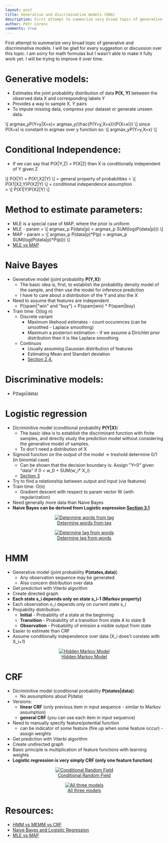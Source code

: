 ```yaml
---
layout: post
title: Generative and discriminative models (ENG)
description: First attempt to summarize very broad topic of generative and discriminative models. I will be glad for every suggestion or discussion over this topic. I am sorry for math formulas but I wasn't able to make it work yet.
author: Petr Lorenc
comments: true
---
```


First attempt to summarize very broad topic of generative and discriminative models. I will be glad for every suggestion or discussion over this topic.
I am sorry for math formulas but I wasn't able to make it fully work yet. I will be trying to improve it over time.

# Generative models:
  * Estimates the joint probability distribution of data **P(X, Y)** between the observed data X and corresponding labels Y
  * Provides a way to sample X, Y pairs
  * To impute missing data, compress your dataset or generate unseen data.

\\[ argmax_yP(Y=y|X=x)= argmax_y(\frac{P(Y=y,X=x)}{P(X=x)}) \\] since P(X=x) is constant in argmax over y function so: 
\\[ argmax_yP(Y=y,X=x)  \\]



# Conditional Independence:
  * If we can say that P(X|Y,Z) = P(X|Z) then X is conditionally independent of Y given Z

\\[ P(X|Y) = P(X1,X2|Y)  \\] 
= general property of probabilities 
= \\[  P(X1|X2,Y)P(X2|Y)  \\] 
= conditional independence assumption  
= \\[  P(X1|Y)P(X2|Y) \\]

# Method to estimate parameters:
  * MLE is a special case of MAP, where the prior is uniform
  * MLE - param = 
\\[  argmax_p P(data|p) = argmax_p SUM(log(P(data|p)))  \\]
  * MAP - param = 
\\[  argmax_p P(data|p)\*P(p)  = argmax_p SUM(log(P(data|p)\*P(p))) \\]
  * <a href="https://wiseodd.github.io/techblog/2017/01/01/mle-vs-map/">MLE vs MAP</a>

# Naive Bayes
  * Generative model (joint probability **P(Y,X)**)
  	* The basic idea is, first, to establish the probability density model of the sample, and then use the model for inference prediction
  	* I have to care about a distribution of the Y and also the X
  * Need to assume that features are independent
     * P(spam\|"win" and "buy") = P(spam|win) * P(spam|buy)
  * Train time: O(log n)
  	* Discrete variant
	    * Maximum likehood estimates - count occurences (can be smoothed - Laplace smoothing)
	    * Maximum a posteriori estimation - if we assume a Dirichlet prior distribution then it is like Laplace smoothing
	* Continuos
		* Usually assuming Gaussian distribution of features
		* Estimating Mean and Standart deviation
		* <a href="http://www.cs.cmu.edu/~tom/mlbook/NBayesLogReg.pdf">Section 2.4.</a> 

# Discriminative models:
  * P(tags\|data)

# Logistic regression
  * Dicriminitive model (conditional probability **P(Y|X)**)
    * The basic idea is to establish the discriminant function with finite samples, and directly study the prediction model without considering the generative model of samples.
    * To don't need a distribution of X
  * Sigmoid function on the output of the model -> treshold determine 0/1 (in binomial case)
    * Can be shown that the decision boundary is: Assign "Y=0" given "data" if 0 < w_0 + SUM(w_i* X_i) 
    * <a href="http://www.cs.cmu.edu/~tom/mlbook/NBayesLogReg.pdf">Section 3</a>
  * Try to find a relationship between output and input (via features)
  * Train time: O(n)
    * Gradient descent with respect to param vector W (with regularization)
  * Need generally more data than Naive Bayes
  * **Naive Bayes can be derived from Logistic expression <a href="http://www.cs.cmu.edu/~tom/mlbook/NBayesLogReg.pdf">Section 3.1</a>**

<figure class="image" align="middle">
  <a href="{{ site.baseurl }}/images/classifiers/arrow.png" data-lightbox="Determine words from tag" data-title="Determine words from tag" data-lightbox="roadtrip">
    <img src="{{ site.baseurl }}/images/classifiers/arrow.png" alt="Determine words from tag" title="Determine words from tag"/>
    <figcaption>Determine words from tag</figcaption>
  </a>
</figure>

<figure class="image" align="middle">
  <a href="{{ site.baseurl }}/images/classifiers/reverse_arrow.png" data-lightbox="Determine tag from words" data-title="Determine tag from words" data-lightbox="roadtrip">
    <img src="{{ site.baseurl }}/images/classifiers/reverse_arrow.png" alt="Determine tag from words" title="Determine tag from words"/>
    <figcaption>Determine tag from words</figcaption>
  </a>
</figure>

# HMM
  * Generative model (joint probability **P(states,data)**)
    * Any observation sequence may be generated.
    * Also concern distribution over data
  * Get prediction with Viterbi algorithm
  * Create directed graph
  * **Each state s_i depends only on state s_i-1 (Markov property)**
  * Each observation o_i depends only on current state s_i
  * Propability distribution: 
    * **Initial**  - Probability of a state at the beginning
    * **Transition** - Probability of a transition from state A to state B
    * **Observation** - Probability of emision a visible output from state
  * Easier to estimate than CRF
  * Assume conditionally independence over data (X_i does't corelate with X_i+1)

<figure class="image" align="middle">
  <a href="{{ site.baseurl }}/images/classifiers/HMM.png" data-lightbox="Hidden Markov Model" data-title="Hidden Markov Model" data-lightbox="roadtrip">
    <img src="{{ site.baseurl }}/images/classifiers/HMM.png" alt="Hidden Markov Model" title="Hidden Markov Model"/>
    <figcaption>Hidden Markov Model</figcaption>
  </a>
</figure>

# CRF
  * Dicriminitive model (conditional probability **P(states\|data)**)
    * No assumptions about P(data)
  * Versions:
    * **linear CRF** (only previous item in input sequence - similar to Markov assumption)
    * **general CRF** (you can use each item in input sequence)
  * Need to manually specify feature/potential function
    * can be indicator of some feature (fire up when some feature occur) - assign weights
  * Get prediction with Viterbi algorithm
  * Create undirected graph
  * Basic principle is multiplication of feature functions with learning weights
  * **Logistic regression is very simply CRF (only one feature function)**

<figure class="image" align="middle">
  <a href="{{ site.baseurl }}/images/classifiers/CRF.png" data-lightbox="Conditional Random Field" data-title="Conditional Random Field" data-lightbox="roadtrip">
    <img src="{{ site.baseurl }}/images/classifiers/CRF.png" alt="Conditional Random Field" title="Conditional Random Field"/>
    <figcaption>Conditional Random Field</figcaption>
  </a>
</figure>

<figure class="image" align="middle">
  <a href="{{ site.baseurl }}/images/classifiers/all.png" data-lightbox="All three models" data-title="All three models" data-lightbox="roadtrip">
    <img src="{{ site.baseurl }}/images/classifiers/all.png" alt="All three models" title="All three models"/>
    <figcaption>All three models</figcaption>
  </a>
</figure>

# Resources:
  * <a href="https://liqiangguo.files.wordpress.com/2011/04/hmm-memm-crf.pdf">HMM vs MEMM vs CRF</a>
  * <a href="http://www.cs.cmu.edu/~tom/mlbook/NBayesLogReg.pdf">Naive Bayes and Logistic Regression</a>
  * <a href="https://wiseodd.github.io/techblog/2017/01/01/mle-vs-map/">MLE vs MAP</a>